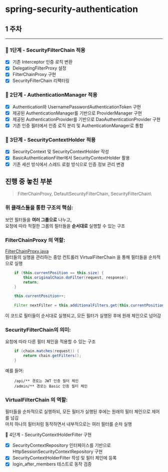 # spring-security-authentication


## 1 주차
<hr>

### 🚀 1단계 - SecurityFilterChain 적용

- [x] 기존 Interceptor 인증 로직 변환
- [x] DelegatingFilterProxy 설정
- [x] FilterChainProxy 구현
- [x] SecurityFilterChain 리팩터링

### 🚀 2단계 - AuthenticationManager 적용

- [x] Authentication와 UsernamePasswordAuthenticationToken 구현
- [x] 제공된 AuthenticationManager를 기반으로 ProviderManager 구현
- [x] 제공된 AuthenticationProvider를 기반으로 DaoAuthenticationProvider 구현
- [x] 기존 인증 필터에서 인증 로직 분리 및 AuthenticationManager로 통합

### 🚀 3단계 - SecurityContextHolder 적용 

- [x] SecurityContext 및 SecurityContextHolder 작성
- [x] BasicAuthenticationFilter에서 SecurityContextHolder 활용
- [x] 기존 세션 방식에서 스레드 로컬 방식으로 인증 정보 관리 변경

## 진행 중 놓친 부분

> FilterChainProxy, DefaultSecurityFilterChain, SecurityFilterChain\

### 위 클래스들을 통한 구조의 핵심:
보안 필터들을 __여러 그룹으로__ 나누고, \
요청에 따라 적절한 그룹의 필터들을 __순서대로__ 실행할 수 있는 구조

### FilterChainProxy 의 역할:
[FilterChainProxy.java](./src/main/java/nextstep/security/filter/config/FilterChainProxy.java)\
필터들의 실행을 관리하는 중앙 컨트롤러
VirtualFilterChain 을 통해 필터들을 순차적으로 실행
``` java
    if (this.currentPosition == this.size) {
        this.originalChain.doFilter(request, response);
        return;
    }
    
    this.currentPosition++;
    
    Filter nextFilter = this.additionalFilters.get(this.currentPosition - 1);
```

이 코드로 필터들이 순서대로 실행되고, 모든 필터가 실행된 후에 원래 체인으로 넘어감


### SecurityFilterChain의 의미:

요청에 따라 다른 필터 체인을 적용할 수 있는 구조

``` java
    if (chain.matches(request)) {
        return chain.getFilters();
    }
```

예를 들어:
 
        /api/** 경로는 JWT 인증 필터 체인
        /admin/** 경로는 Basic 인증 필터 체인

### VirtualFilterChain 의 역할:

필터들을 순차적으로 실행하되, 모든 필터가 실행된 후에는 원래의 필터 체인으로 제어를 넘김\
마치 하나의 필터처럼 동작하면서 내부적으로는 여러 필터를 순차 실행


🚀 4단계 - SecurityContextHolderFilter 구현

- [x] SecurityContextRepository 인터페이스를 기반으로 HttpSessionSecurityContextRepository 구현
- [x] SecurityContextHolderFilter 작성 및 필터 체인에 등록
- [x] login_after_members 테스트로 동작 검증